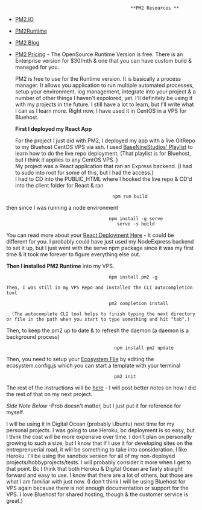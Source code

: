                                                   **PM2 Resources **
                                                 
                                                 
* [PM2.IO](https://pm2.io/)  


* [PM2Runtime](https://pm2.io/runtime/)


* [PM2 Blog](https://blog.pm2.io/)


* [PM2 Pricing](https://pm2.io/pricing/) - The OpenSource Runtime Version is free.  There is an Enterprise version for $30/mth & one that you can have custom build & managed for you.  
   
   
   
   PM2 is free to use for the Runtime version.  It is basically a process manager.  It allows you application to run multiple automated processes, setup your environment, log management, integrate into your project & a number of other things I haven't expolored, yet.  I'll definitely be using it with my projects in the future.  I still have a lot to learn, but I'll write what I can as I learn more.  Right now, I have used it in CentOS in a VPS for Bluehost. 
  
  
   <strong>First I deployed my React App</strong>
                                                  
   For the project I just did with PM2, I deployed my app with a live GitRepo to my Bluehost CentOS VPS via ssh.  I used [BaseNineStudios' Playlist](https://www.youtube.com/watch?v=2q8cW9mQtOM&list=PLZuMe24DqTOJbtifcCproNbi_o1thRJs4) to learn how to do the live repo deployment. (That playlist is for Bluehost, but I think it applies to any CentOS VPS. )  
   My project was a React application that ran an Express backend.  (I had to sudo into root for some of this, but I had the access.)  
   I had to CD into the PUBLIC_HTML where I hooked the live repo & CD'd into the client folder for React & ran      
   
                                          npm run build
                                          
 then since I was running a node environment
 
                                          npm install -g serve
                                             serve -s build
                                             
You can read more about your [React Deployment Here](https://github.com/facebook/create-react-app/blob/master/packages/react-scripts/template/README.md#deployment) - It could be different for you.  I probably could have just used my NodeExpress backend to set it up, but I just went with the serve npm package since it was my first time & it took me forever to figure everything else out. 
                                         
<strong>Then I installed PM2 Runtime</strong> into my VPS.  
                                          
                                          npm install pm2 -g
                                          
    Then, I was still in my VPS Repo and installed the CLI autocompletion tool
    
                                          pm2 completion install
                                          
      (The autocomplete CLI tool helps to finish typing the next directory or file in the path when you start to type something and hit "tab".)  
   
   Then, to keep the pm2 up to date & to refresh the daemon (a daemon is a background process)
   
                                            npm install pm2 update
                                            
   Then, you need to setup your [Ecosystem File](https://pm2.io/doc/en/runtime/guide/ecosystem-file/) by editing the ecosystem.config.js which you can start a template with your terminal 
   
                                            pm2 init
   The rest of the instructions will be [here](https://pm2.io/doc/en/runtime/guide/ecosystem-file/) - I will post better notes on how I did the rest of that on my next project. 
   
   
   
   
   
*Side Note Below* -Prob doesn't matter, but I just put it for reference for myself. 

   I will be using it in Digital Ocean (probably Ubuntu) next time for my personal projects.  I was going to use Heroku, bc deployment is so easy, but I think the cost will be more expensive over time.  I don't plan on personally growing to such a size, but I know that if I use it for developing sites on the entreprenuerial road, it will be something to take into consideration.
   I like Heroku.  I'll be using the sandbox version for all of my non-deployed projects/hobbyprojects/tests.  I will probably consider it more when I get to that point.  Bc I think that both Heroku & Digital Ocean are fairly straight forward and easy to use.  I know that there are a lot of others, but those are what I am familiar with just now.  (I don't think I will be using Bluehost for VPS again because there is not enough documentation or support for the VPS.  I love Bluehost for shared hosting, though & the customer service is great.)
   
   
